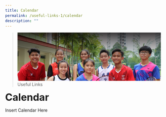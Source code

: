 ```yaml
---
title: Calendar
permalink: /useful-links-1/calendar
description: ""
---
```

>![](/images/About%20us.jpg)
>Useful Links

**<font size=6>Calendar</font>**

Insert Calendar Here